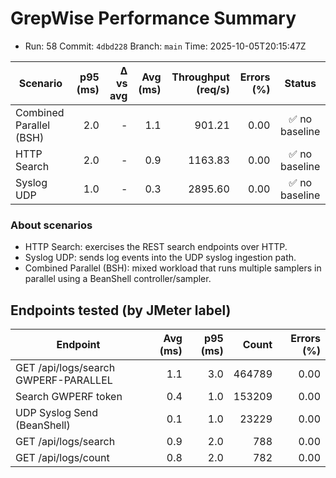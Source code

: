 # GrepWise Performance Summary
- Run: 58  Commit: `4dbd228`  Branch: `main`  Time: 2025-10-05T20:15:47Z

| Scenario | p95 (ms) | Δ vs avg | Avg (ms) | Throughput (req/s) | Errors (%) | Status |
|---|---:|---:|---:|---:|---:|:--:|
| Combined Parallel (BSH) | 2.0 | - | 1.1 | 901.21 | 0.00 | ✅ no baseline |
| HTTP Search | 2.0 | - | 0.9 | 1163.83 | 0.00 | ✅ no baseline |
| Syslog UDP | 1.0 | - | 0.3 | 2895.60 | 0.00 | ✅ no baseline |

### About scenarios

- HTTP Search: exercises the REST search endpoints over HTTP.
- Syslog UDP: sends log events into the UDP syslog ingestion path.
- Combined Parallel (BSH): mixed workload that runs multiple samplers in parallel using a BeanShell controller/sampler.

## Endpoints tested (by JMeter label)

| Endpoint | Avg (ms) | p95 (ms) | Count | Errors (%) |
|---|---:|---:|---:|---:|
| GET /api/logs/search GWPERF-PARALLEL | 1.1 | 3.0 | 464789 | 0.00 |
| Search GWPERF token | 0.4 | 1.0 | 153209 | 0.00 |
| UDP Syslog Send (BeanShell) | 0.1 | 1.0 | 23229 | 0.00 |
| GET /api/logs/search | 0.9 | 2.0 | 788 | 0.00 |
| GET /api/logs/count | 0.8 | 2.0 | 782 | 0.00 |

